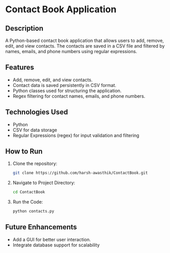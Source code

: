 # Contact Book Application

## Description
A Python-based contact book application that allows users to add, remove, edit, and view contacts. The contacts are saved in a CSV file and filtered by names, emails, and phone numbers using regular expressions.

## Features
- Add, remove, edit, and view contacts.
- Contact data is saved persistently in CSV format.
- Python classes used for structuring the application.
- Regex filtering for contact names, emails, and phone numbers.

## Technologies Used
- Python
- CSV for data storage
- Regular Expressions (regex) for input validation and filtering

## How to Run
1. Clone the repository:
   ```bash
   git clone https://github.com/harsh-awasthik/ContactBook.git
   ```
2. Navigate to Project Directory:
    ```bash
    cd ContactBook
    ```
3. Run the Code:
    ```bash
    python contacts.py
    ```
## Future Enhancements
- Add a GUI for better user interaction.
- Integrate database support for scalability
